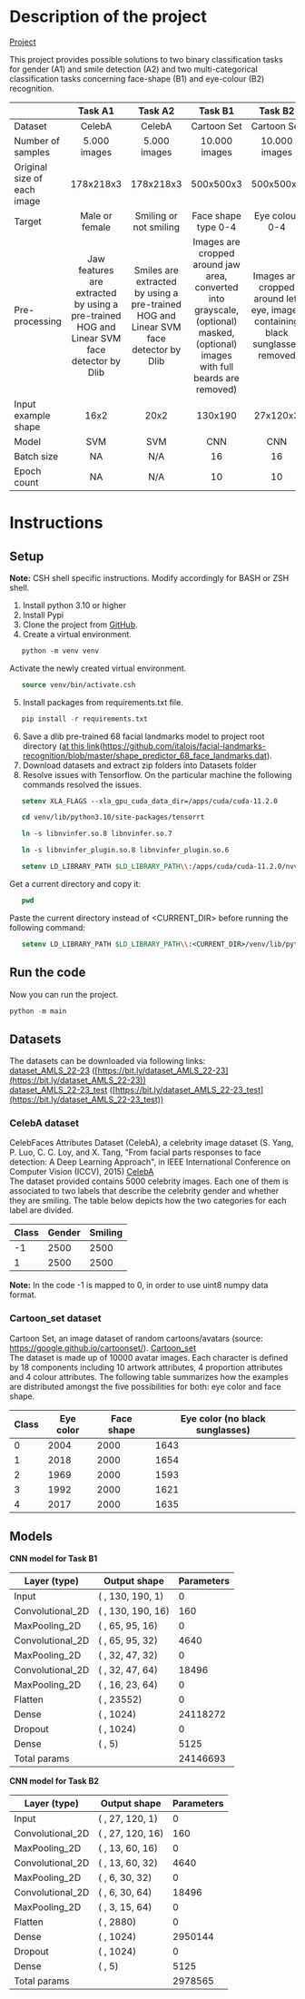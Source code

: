 # Description of the project

[Project](https://github.com/StAandrew/AMLS_assignment22_23)

This project provides possible solutions to two binary classification tasks for gender (A1) and smile detection (A2) and two multi-categorical classification tasks concerning face-shape (B1) and eye-colour (B2) recognition. 

|                                       |                                   Task A1                                                  |                                            Task A2                                      |                                        Task B1                                                                                   |                                     Task B2                                    |
| ------------------------------------- | :----------------------------------------------------------------------------------------: | :-------------------------------------------------------------------------------------: | :------------------------------------------------------------------------------------------------------------------------------: | :----------------------------------------------------------------------------: |
| Dataset                               |                    CelebA                                                                  |                                                 CelebA                                  |           Cartoon Set                                                                                                            |                                     Cartoon Set                                |
| Number of samples                     |                 5.000 images                                                               |                                              5.000 images                               |          10.000 images                                                                                                           |                                    10.000 images                               |
| Original size of each image           |                  178x218x3                                                                 |                                               178x218x3                                 |            500x500x3                                                                                                             |                                      500x500x3                                 |
| Target                                |                      Male or female                                                        |                     Smiling or not smiling                                              |             Face shape type 0-4                                                                                                  |                                 Eye colour 0-4                                 |
| Pre-processing                        | Jaw features are extracted by using a pre-trained HOG and Linear SVM face detector by Dlib |   Smiles are extracted by using a pre-trained HOG and Linear SVM face detector by Dlib  | Images are cropped around jaw area, converted into grayscale, (optional) masked, (optional) images with full beards are removed) | Images are cropped around left eye, images containing black sunglasses removed |
| Input example shape                   |                    16x2                                                                    |                                                 20x2                                    |            130x190                                                                                                               |                                      27x120x3                                  |
| Model                                 |                     SVM                                                                    |                                                  SVM                                    |               CNN                                                                                                                |                                        CNN                                     |
| Batch size                            |                      NA                                                                    |                                                  N/A                                    |                16                                                                                                                |                                          16                                    |
| Epoch count                           |                      NA                                                                    |                                                  N/A                                    |                10                                                                                                                |                                         10                                     |


# Instructions

## Setup
**Note:** CSH shell specific instructions. Modify accordingly for BASH or ZSH shell.
1. Install python 3.10 or higher  
2. Install Pypi 
3. Clone the project from [GitHub](https://github.com/StAandrew/AMLS_assignment22_23).
4. Create a virtual environment.
```csh
   python -m venv venv
   ```
   Activate the newly created virtual environment.
```csh
   source venv/bin/activate.csh
   ```
5. Install packages from requirements.txt file. 
```python
   pip install -r requirements.txt
   ```
6. Save a dlib pre-trained 68 facial landmarks model to project root directory ([at this link]([https://github.com/italojs/facial-landmarks-recognition/blob/master/shape_predictor_68_face_landmarks.dat])(https://github.com/italojs/facial-landmarks-recognition/blob/master/shape_predictor_68_face_landmarks.dat).
7. Download datasets and extract zip folders into Datasets folder
8. Resolve issues with Tensorflow. On the particular machine the following commands resolved the issues.
```csh
   setenv XLA_FLAGS --xla_gpu_cuda_data_dir=/apps/cuda/cuda-11.2.0
   ```
```csh
   cd venv/lib/python3.10/site-packages/tensorrt
   ```
```csh
   ln -s libnvinfer.so.8 libnvinfer.so.7
   ```
```csh
   ln -s libnvinfer_plugin.so.8 libnvinfer_plugin.so.6
   ```
```csh
   setenv LD_LIBRARY_PATH $LD_LIBRARY_PATH\\:/apps/cuda/cuda-11.2.0/nvvm/libdevice
   ```
   Get a current directory and copy it:
```csh
   pwd
   ```
   Paste the current directory instead of \<CURRENT_DIR\> before running the following command:
```csh
   setenv LD_LIBRARY_PATH $LD_LIBRARY_PATH\\:<CURRENT_DIR>/venv/lib/python3.10/site-packages/tensorrt
   ```
   
## Run the code

Now you can run the project.
```python
python -m main
```

## Datasets

The datasets can be downloaded via following links:  
[dataset_AMLS_22-23](https://bit.ly/dataset_AMLS_22-23) ([https://bit.ly/dataset_AMLS_22-23](https://bit.ly/dataset_AMLS_22-23))  
[dataset_AMLS_22-23_test](https://bit.ly/dataset_AMLS_22-23_test) ([https://bit.ly/dataset_AMLS_22-23_test](https://bit.ly/dataset_AMLS_22-23_test))  

### CelebA dataset
CelebFaces Attributes Dataset (CelebA), a celebrity image dataset (S. Yang, P. Luo, C. C. Loy, and X. Tang, "From facial parts responses to face detection: A Deep Learning Approach", in IEEE International Conference on Computer Vision (ICCV), 2015) [CelebA](http://mmlab.ie.cuhk.edu.hk/projects/CelebA.html)  
The dataset provided contains 5000 celebrity images. Each one of them is associated to two labels that describe the celebrity gender and whether they are smiling. The table below depicts how the two categories for each label are divided.

| Class | Gender | Smiling |
| ----- | ------ | ------- |
| -1    | 2500   | 2500    |
| 1     | 2500   | 2500    |

**Note:** In the code -1 is mapped to 0, in order to use uint8 numpy data format.

### Cartoon_set dataset
Cartoon Set, an image dataset of random cartoons/avatars (source: https://google.github.io/cartoonset/). [Cartoon_set](https://google.github.io/cartoonset/download.html)  
The dataset is made up of 10000 avatar images. Each character is defined by 18 components including 10 artwork attributes, 4 proportion attributes and 4 colour attributes. The following table summarizes how the examples are distributed amongst the five possibilities for both: eye color and face shape.

| Class | Eye color | Face shape | Eye color (no black sunglasses) |
| ----- | --------- | ---------- | ------------------------------- |
| 0     | 2004      | 2000       | 1643                            |
| 1     | 2018      | 2000       | 1654                            |
| 2     | 1969      | 2000       | 1593                            |
| 3     | 1992      | 2000       | 1621                            |
| 4     | 2017      | 2000       | 1635                            |


## Models



**CNN model for Task B1**

| Layer (type)       | Output shape    | Parameters  |
| ------------------ | --------------- | ----------- |
| Input              | ( , 130, 190, 1) | 0          |
| Convolutional_2D   | ( , 130, 190, 16)| 160        |
| MaxPooling_2D      | ( , 65, 95, 16)  | 0          |
| Convolutional_2D   | ( , 65, 95, 32)  | 4640       |
| MaxPooling_2D      | ( , 32, 47, 32)  | 0          |
| Convolutional_2D   | ( , 32, 47, 64)  | 18496      |
| MaxPooling_2D      | ( , 16, 23, 64)  | 0          |
| Flatten            | ( , 23552)       | 0          |
| Dense              | ( , 1024)        | 24118272   |
| Dropout            | ( , 1024)        | 0          |
| Dense              | ( , 5)           | 5125       |
| Total params       |                  | 24146693   |

**CNN model for Task B2**

| Layer (type)       | Output shape      | Parameters |
| ------------------ | ----------------- | ---------- |
| Input              | ( , 27, 120, 1)   | 0          |
| Convolutional_2D   | ( , 27, 120, 16)  | 160        |
| MaxPooling_2D      | ( , 13, 60, 16)   | 0          |
| Convolutional_2D   | ( , 13, 60, 32)   | 4640       |
| MaxPooling_2D      | ( , 6, 30, 32)    | 0          |
| Convolutional_2D   | ( , 6, 30, 64)    | 18496      |
| MaxPooling_2D      | ( , 3, 15, 64)    | 0          |
| Flatten            | ( , 2880)         | 0          |
| Dense              | ( , 1024)         | 2950144    |
| Dropout            | ( , 1024)         | 0          |
| Dense              | ( , 5)            | 5125       |
| Total params       |                   | 2978565    |
